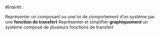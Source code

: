 #Intérêt :

Représenter un composant ou une loi de comportement d’un système par une **fonction de transfert**
Représenter et simplifier **graphiquement** un système composé de plusieurs fonctions de transfert
